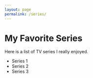 ```yaml
---
layout: page
permalink: /series/
---
```


# My Favorite Series

Here is a list of TV series I really enjoyed.

* Series 1
* Series 2
* Series 3